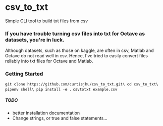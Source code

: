 # csv_to_txt
Simple CLI tool to build txt files from csv

### If you have trouble turning csv files into txt for Octave as datasets, you're in luck.
Although datasets, such as those on kaggle, are often in csv, Matlab and Octave do not read well in csv. Hence, I've tried to easily convert files reliably into txt files for Octave and Matlab.

### Getting Started
`
git clone https://github.com/curtisjhu/csv_to_txt.git\
cd csv_to_txt\
pipenv shell\
pip install -e .
`
`
csvtotxt example.csv
`

##### TODO
- better installation documentation
- Change strings, or true and false statements...